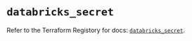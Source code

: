# `databricks_secret`

Refer to the Terraform Registory for docs: [`databricks_secret`](https://registry.terraform.io/providers/databricks/databricks/1.31.0/docs/resources/secret).
